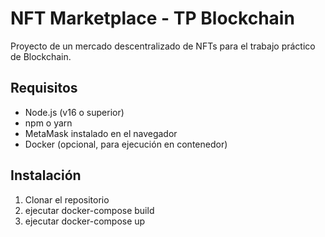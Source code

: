 # NFT Marketplace - TP Blockchain

Proyecto de un mercado descentralizado de NFTs para el trabajo práctico de Blockchain.

## Requisitos

- Node.js (v16 o superior)
- npm o yarn
- MetaMask instalado en el navegador
- Docker (opcional, para ejecución en contenedor)

## Instalación

1. Clonar el repositorio
2. ejecutar docker-compose build
3. ejecutar docker-compose up